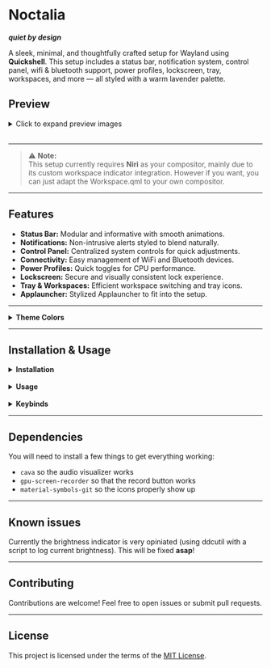# Noctalia

**_quiet by design_**

A sleek, minimal, and thoughtfully crafted setup for Wayland using **Quickshell**. This setup includes a status bar, notification system, control panel, wifi & bluetooth support, power profiles, lockscreen, tray, workspaces, and more — all styled with a warm lavender palette.

## Preview

<details>
<summary>Click to expand preview images</summary>

![Main](https://i.imgur.com/5mOIGD2.jpeg)  
</br>

![Control Panel](https://i.imgur.com/fJmCV6m.jpeg)  
</br>

![Applauncher](https://i.imgur.com/9OPV30q.jpeg)

</details>
<br>

---

> ⚠️ **Note:**  
> This setup currently requires **Niri** as your compositor, mainly due to its custom workspace indicator integration. However if you want, you can just adapt the Workspace.qml to your own compositor.

---

## Features

- **Status Bar:** Modular and informative with smooth animations.
- **Notifications:** Non-intrusive alerts styled to blend naturally.
- **Control Panel:** Centralized system controls for quick adjustments.
- **Connectivity:** Easy management of WiFi and Bluetooth devices.
- **Power Profiles:** Quick toggles for CPU performance.
- **Lockscreen:** Secure and visually consistent lock experience.
- **Tray & Workspaces:** Efficient workspace switching and tray icons.
- **Applauncher:** Stylized Applauncher to fit into the setup.

---

<details>
<summary><strong>Theme Colors</strong></summary>

<<<<<<< HEAD
| Color Role | Color | Description |
| -------------------- | ----------- | -------------------------- |
| Background Primary | `#0C0D11` | Deep indigo-black |
| Background Secondary | `#151720` | Slightly lifted dark |
| Background Tertiary | `#1D202B` | Soft contrast surface |
| Surface | `#1A1C26` | Material-like base layer |
| Surface Variant | `#2A2D3A` | Lightly elevated |
| Text Primary | `#CACEE2` | Gentle off-white |
| Text Secondary | `#B7BBD0` | Muted lavender-blue |
| Text Disabled | `#6B718A` | Dimmed blue-gray |
| Accent Primary | `#A8AEFF` | Light enchanted lavender |
| Accent Secondary | `#9EA0FF` | Softer lavender hue |
| Accent Tertiary | `#8EABFF` | Warm golden glow |
| Error | `#FF6B81` | Soft rose red |
| Warning | `#FFBB66` | Candlelight amber-orange |
| Highlight | `#E3C2FF` | Bright magical lavender |
| Ripple Effect | `#F3DEFF` | Gentle soft splash |
| On Accent | `#1A1A1A` | Text on accent background |
| Outline | `#44485A` | Subtle bluish-gray line |
| Shadow | `#000000B3` | Standard soft black shadow |
| Overlay | `#11121ACC` | Deep bluish overlay |
=======
| Color Role | Color | Description |
| -------------------- | ----------- | ------------------------------- |
| Background Primary | `#0C0D11` | Deep indigo-black |
| Background Secondary | `#151720` | Slightly lifted dark |
| Background Tertiary | `#1D202B` | Soft contrast surface |
| Surface | `#1A1C26` | Material-like base layer |
| Surface Variant | `#2A2D3A` | Lightly elevated |
| Text Primary | `#CACEE2` | Gentle off-white |
| Text Secondary | `#B7BBD0` | Muted lavender-blue |
| Text Disabled | `#6B718A` | Dimmed blue-gray |
| Accent Primary | `#A8AEFF` | Light enchanted lavender |
| Accent Secondary | `#9EA0FF` | Softer lavender hue |
| Accent Tertiary | `#8EABFF` | Warm golden glow |
| Error | `#FF6B81` | Soft rose red |
| Warning | `#FFBB66` | Candlelight amber-orange |
| Highlight | `#E3C2FF` | Bright magical lavender |
| Ripple Effect | `#F3DEFF` | Gentle soft splash |
| On Accent | `#1A1A1A` | Text on accent background |
| Outline | `#44485A` | Subtle bluish-gray line |
| Shadow | `#000000B3` | Standard soft black shadow |
| Overlay | `#11121ACC` | Deep bluish overlay |

> > > > > > > ec73b950532336e25046b41a50c56d4d6d6d5ee8

</details>

---

## Installation & Usage

<details>
<summary><strong>Installation</strong></summary>

Install quickshell:

```
yay -S quickshell-git
```

or use any other way of installing quickshell-git (flake, paru etc).

_Git clone the repo:_

```
git clone https://github.com/Ly-sec/Noctalia.git
```

_Move content to ~/.config/quickshell_

```
cd Noctalia && mv * ~/.config/quickshell/
```

</details>
</br>

<details>
<summary><strong>Usage</strong></summary>

### Start quickshell:

```
qs
```

(If you want to autostart it, just add it to your niri configuration.)

### Settings:

To make the weather widget, wallpaper manager and record button work you will have to open up the settings menu in to right panel (top right button to open panel) and edit said things accordingly.

</details>

</br>
<details>
<summary><strong>Keybinds</strong></summary>

### Open Applauncher:

```
 qs ipc call globalIPC toggleLauncher
```

You can keybind it however you want in your niri setup.

</details>

---

## Dependencies

You will need to install a few things to get everything working:

- `cava` so the audio visualizer works
- `gpu-screen-recorder` so that the record button works
- `material-symbols-git` so the icons properly show up

---

## Known issues

Currently the brightness indicator is very opiniated (using ddcutil with a script to log current brightness). This will be fixed **asap**!

---

## Contributing

Contributions are welcome! Feel free to open issues or submit pull requests.

---

## License

This project is licensed under the terms of the [MIT License](./LICENSE).
